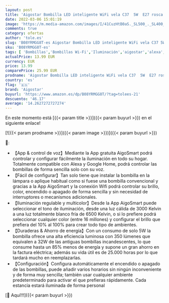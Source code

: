 ```yaml
---
layout: post
title: 'Aigostar Bombilla LED inteligente WiFi vela C37  5W  E27 rosca gorda  RGB + CCT. Regulable multicolor + luz cálida o blanca 3000 a 6500K. Compatible Alexa y Google Home. Pack 2 uds'
date: 2022-03-06 15:01:19
image: 'https://m.media-amazon.com/images/I/41CuzHtB0aS._SL500_._SL400_.jpg'
comments: true
category: ofertas
author: 'tole.es'
slug: 'B08YRMGG8T-es Aigostar Bombilla LED inteligente WiFi vela C37 5W E27...'
sku: 'B08YRMGG8T-es'
tags: [ 'Bombillas','Bombillas Wi-Fi','Iluminación','aigostar','alexa','google','home', ]
actualPrice: 13.99 EUR
currency: EUR
price: 13.99
comparePrice: 25.99 EUR
prodname: 'Aigostar Bombilla LED inteligente WiFi vela C37  5W  E27 rosca gorda  RGB + CCT. Regulable multicolor + luz cálida o blanca 3000 a 6500K. Compatible Alexa y Google Home. Pack 2 uds'
country: 'es'
flag: '🇪🇸'
brand: 'Aigostar'
buyurl: 'https://www.amazon.es/dp/B08YRMGG8T/?tag=tolees-21'
descuento: '46.17'
average: '14.2627272727274'
---
```


En este momento está [{{< param title >}}]({{< param buyurl >}}) en el siguiente enlace!

[![{{< param prodname >}}]({{< param image >}})]({{< param buyurl >}})

🔎:

- 【App & control de voz】Mediante la App gratuita AigoSmart podrá controlar y configurar fácilmente la iluminación en todo su hogar. Totalmente compatible con Alexa y Google Home, podrá controlar las bombillas de forma sencilla solo con su voz.
- 【Fácil de configurar】Tan solo tiene que instalar la bombilla en la lámpara o aplique habitual como si fuese una bombilla convencional y gracias a la App AigoSmart y la conexión Wifi podrá controlar su brillo, color, encendido o apagado de forma sencilla y sin necesidad de interruptores o mecanismos adicionales.
- 【Iluminación regulable y multicolor】Desde la App AigoSmart puede seleccionar el tono de iluminación, desde una luz cálida de 3000 Kelvin a una luz totalmente blanco fría de 6500 Kelvin, o si lo prefiere podrá seleccionar cualquier color (entre 16 millones) y configurar el brillo que prefiera del 10% al 100% para crear todo tipo de ambientes.
- 【Duraderas & Ahorro de energía】Con un consumo de solo 5W la bombilla ofrece una alta eficiencia luminosa con 350 lúmenes que equivalen a 32W de las antiguas bombillas incandescentes, lo que consume hasta un 85% menos de energía y supone un gran ahorro en la factura eléctrica; además su vida útil es de 25.000 horas por lo que tardará mucho en reemplazarlas.
- 【Configuración】Configura automáticamente el encendido o apagado de las bombillas, puede añadir varios horarios sin ningún inconveniente y de forma muy sencilla; también usar cualquier ambiente predeterminado para activar el que prefieras rápidamente. Cada estancia estará iluminada de forma personal

[🛒 Aquí!!!]({{< param buyurl >}})
